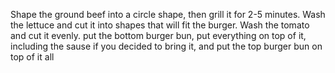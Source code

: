 Shape the ground beef into a circle shape, then grill it for 2-5 minutes. 
Wash the lettuce and cut it into shapes that will fit the burger.
Wash the tomato and cut it evenly.
put the bottom burger bun, put everything on top of it, including the sause if you decided to bring it, and put the top burger bun on top of it all
